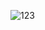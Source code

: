 ![123](https://user-images.githubusercontent.com/113006353/204718649-d3542db3-c1e0-4840-8392-4beceae52559.png)
